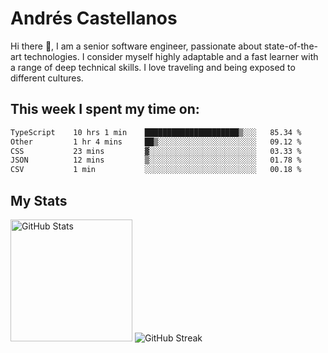 # Andrés Castellanos

Hi there 👋, I am a senior software engineer, passionate about state-of-the-art technologies. I consider myself highly adaptable and a fast learner with a range of deep technical skills. I love traveling and being exposed to different cultures.

## This week I spent my time on:

<!--START_SECTION:waka-->

```txt
TypeScript    10 hrs 1 min    █████████████████████▒░░░   85.34 %
Other         1 hr 4 mins     ██▒░░░░░░░░░░░░░░░░░░░░░░   09.12 %
CSS           23 mins         ▓░░░░░░░░░░░░░░░░░░░░░░░░   03.33 %
JSON          12 mins         ▒░░░░░░░░░░░░░░░░░░░░░░░░   01.78 %
CSV           1 min           ░░░░░░░░░░░░░░░░░░░░░░░░░   00.18 %
```

<!--END_SECTION:waka-->

## My Stats

<img height="195" src="https://github-readme-stats.vercel.app/api?username=andrescv&show_icons=true&theme=onedark&hide_border=true&card_width=495" alt="GitHub Stats" />

<img src="https://streak-stats.demolab.com?user=andrescv&theme=one-dark-pro&hide_border=true" alt="GitHub Streak" />
